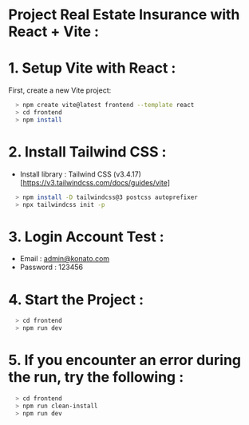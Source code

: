 # Project Real Estate Insurance with React + Vite :

# 1. Setup Vite with React :

First, create a new Vite project:

```bash
  > npm create vite@latest frontend --template react
  > cd frontend
  > npm install
```

# 2. Install Tailwind CSS :

- Install library : Tailwind CSS (v3.4.17)
  [https://v3.tailwindcss.com/docs/guides/vite]

```bash
  > npm install -D tailwindcss@3 postcss autoprefixer
  > npx tailwindcss init -p
```

# 3. Login Account Test :

- Email : admin@konato.com
- Password : 123456

# 4. Start the Project :

```bash
  > cd frontend
  > npm run dev
```

# 5. If you encounter an error during the run, try the following :

```bash
  > cd frontend
  > npm run clean-install
  > npm run dev
```
